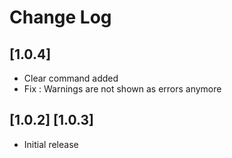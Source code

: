 # Change Log

## [1.0.4]

- Clear command added
- Fix : Warnings are not shown as errors anymore

## [1.0.2] [1.0.3]

- Initial release